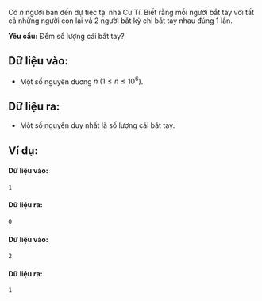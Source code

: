 Có $n$ người bạn đến dự tiệc tại nhà Cu Tí. Biết rằng mỗi người bắt tay với tất cả những người còn lại và $2$ người bắt kỳ chỉ bắt tay nhau đúng $1$ lần.

**Yêu cầu:** Đếm số lượng cái bắt tay?

## Dữ liệu vào:
- Một số nguyên dương $n\ (1≤n≤ 10^6)$.

## Dữ liệu ra:
- Một số nguyên duy nhất là số lượng cái bắt tay.

## Ví dụ:
#### Dữ liệu vào:
```
1
```

#### Dữ liệu ra:
```
0
```

#### Dữ liệu vào:
```
2
```

#### Dữ liệu ra:
```
1
```